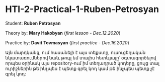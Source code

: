 # HTI-2-Practical-1-Ruben-Petrosyan
Student: **Ruben Petrosyan**

Theory by: **Mary Hakobyan**
(*first lesson - Dec.12.2020*)

Practice by: **Davit Tovmasyan**
(*first practice - Dec.16.2020*)

Այն մարդկանց, ում հասանելի է այս տեքստը, ուսուցեղական նկատառումներով նաև թույլ եմ տալիս հետևյալը՝
օգտագործելով որպես օրինակ այս repository-ում իմ տեղադրած կոդերը,
ցույց տալ ուրիշներին թե ինչպես է պետք գրել կոդ կամ թե ինչպես պետք չէ գրել կոդ: